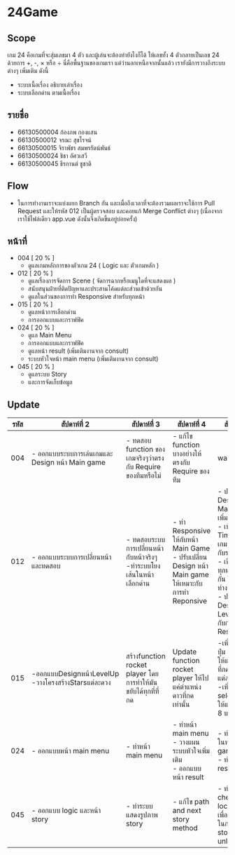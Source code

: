# 24Game

## Scope
เกม 24 คือเกมที่จะสุ่มเลขมา 4 ตัว และผู้เล่นจะต้องทำยังไงก็ได้ ให้เลขทั้ง 4 ตัวกลายเป็นเลข 24 ด้วยการ +, -, × หรือ ÷ นี่คือพื้นฐานของเกมเรา แต่ว่านอกเหนือจากนั้นแล้ว เรายังมีการวางถึงระบบต่างๆ เพิ่มเติม ดังนี้
- ระบบเนื้อเรื่อง อธิบายเล่าเรื่อง
- ระบบเลือกด่าน ตามเนื้อเรื่อง

## รายชื่อ
- 66130500004 ก้องภพ กองแสน
- 66130500012 จรณะ สุขโรจน์
- 66130500015 จิราพัชร สมพรรัตน์พันธ์
- 66130500024 ชิชา อัศวเสวี
- 66130500045 ธีรกานต์ ชูชาติ

## Flow
- ในการทำงานเราจะแบ่งแยก Branch กัน และเมื่อถึงเวลาที่จะต้องรวมผลเราจะใช้การ Pull Request และให้รหัส 012 เป็นผู้ตรวจสอบ และคอยแก้ Merge Conflict ต่างๆ (เนื่องจากเราใช้ไฟล์เดียว app.vue ดังนั้นจึงเกิดขึ้นอยู่บ่อยครั้ง)

## หน้าที่
- 004 [ 20 % ]
  - ดูแลเกมหลักการของตัวเกม 24 ( Logic และ ตัวเกมหลัก )
- 012 [ 20 % ]
  - ดูแลเรื่องการจัดการ Scene ( จัดการฉากหรือเมนูใดที่จะแสดงผล )
  - สนับสนุนฝ่ายที่ติดปัญหาและประสานโค้ดแต่ละส่วนเข้าด้วยกัน
  - ดูแลในส่วนของการทำ Responsive สำหรับทุกหน้า
- 015 [ 20 % ]
  - ดูแลหน้าการเลือกด่าน
  - การออกแบบและกราฟฟิค
- 024 [ 20 % ]
  - ดูแล Main Menu
  - การออกแบบและกราฟฟิค
  - ดูแลหน้า result (เพิ่มเติมงานจาก consult)
  - ระบบหัวใจหน้า main menu (เพิ่มเติมงานจาก consult)
- 045 [ 20 % ]
  - ดูแลระบบ Story
  - และการจัดเก็บข้อมูล

## Update
| รหัส | สัปดาห์ที่ 2 | สัปดาห์ที่ 3 | สัปดาห์ที่ 4 | สัปดาห์ที่ 5 |
|------|---------|---------|---------|---------|
| 004  | - ออกแบบระบบการเล่นเกมและ Design หน้า Main game | - ทดสอบ function ของเกมจริงๆว่าตรงกับ Require ของทีมหรือไม่ | - แก้ไข function บางอย่างให้ตรงกับ Require ของทีม | waiting |
| 012  | - ออกแบบระบบการเปลี่ยนหน้าและทดสอบ | - ทดสอบระบบการเปลี่ยนหน้ากับหน้าจริงๆ </br>-ทำระบบโยงเส้นในหน้าเลือกด่าน | - ทำ Responsive ให้กับหน้า Main Game</br>- ปรับเปลี่ยน Design หน้า Main game ให้เหมาะกับการทำ Reponsive  | - ปรับเปลี่ยน Design ของ Main Game เพิ่มเติม</br> - เพิ่มระบบ Timer ให้ตัวเกม เพื่อใช้ต่อกับระบบคะแนน</br> - เชื่อมต่อระบบทุกหน้าเข้าด้วยกัน ให้ตัวเกมทำงานได้จริง </br> - ปรับเปลี่ยน Design หน้า Level ให้เหมาะกับการทำ Responsive  |
| 015  | -ออกแบบDesignหน้าLevelUp  </br> -วางโครงสร้างStarsแต่ละดวง  |สร้างfunction rocket player โดยการทำให้มันขยับได้ทุกที่ที่กด | Update function rocket player ให้ไปแค่ตำแหน่งดาวที่กดเท่านั้น | -เพิ่มfunction ปุ่ม Showplay ให้แสดงแค่เวลาที่กดไปที่ดาวแต่ละดวง </br> -เพิ่มfunction selectLevel ให้แสดงLv1-8 บนดาว|
| 024  | - ออกแบบหน้า main menu | - ทำหน้า main menu |  - ทำหน้า main menu </br> - วางแผนระบบหัวใจเพิ่มเติม  </br> - ออกแบบหน้า result | - ทำระบบหัวใจในหน้า main game </br> - ทำหน้า result |
| 045  | - ออกแบบ logic และหน้า story | - ทำระบบแสดงรูปภาพ story | - แก้ไข path and next story method | - ทำระบบ check localStorage เพื่อสร้างเงื่อนไขในการแสดง story เมืื่อ unlocked |
